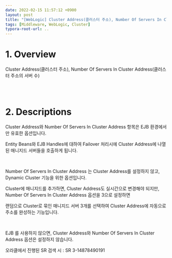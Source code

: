 ```yaml
---
date: 2022-02-15 11:57:12 +0900
layout: post
title: "[WebLogic] Cluster Address(클러스터 주소), Number Of Servers In Cluster Address(클러스터 주소의 서버 수)"
tags: [Middleware, WebLogic, Cluster]
typora-root-url: ..
---
```



# 1. Overview

Cluster Address(클러스터 주소), Number Of Servers In Cluster Address(클러스터 주소의 서버 수)


<br><br>


# 2. Descriptions

Cluster Address와 Number Of Servers In Cluster Address 항목은 EJB 환경에서만 유효한 옵션입니다.

Entity Beans와 EJB Handles에 대하여 Failover 처리시에 Cluster Address에 나열된 매니지드 서버들을 호출하게 됩니다.

<br>

Number Of Servers In Cluster Address 는 Cluster Address를 설정하지 않고, Dynamic Cluster 기능을 위한 옵션입니다.

Cluster에 매니지드를 추가하면, Cluster Address도 실시간으로 변경해야 되지만, Number Of Servers In Cluster Address 옵션을 3으로 설정하면

랜덤으로 Cluster로 묶인 매니지드 서버 3개를 선택하여 Cluster Address에 자동으로 주소를 완성하는 기능입니다.

<br>

EJB 를 사용하지 않으면, Cluster Address와 Number Of Servers In Cluster Address 옵션은 설정하지 않습니다.

오라클에서 진행된 SR 검색 시 :  SR 3-14878490191
